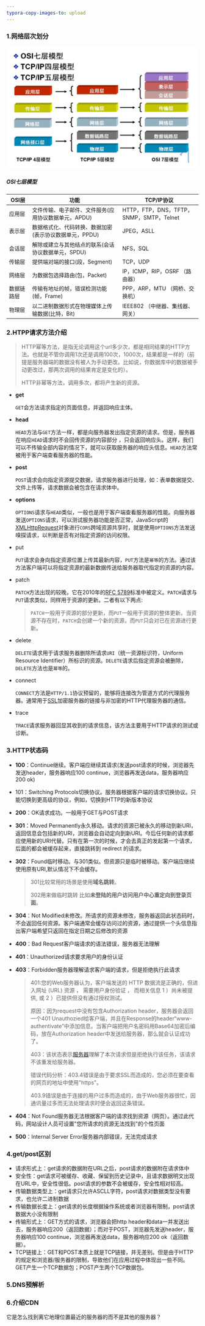 ```yaml
---
typora-copy-images-to: upload
---
```


### 1.网络层次划分

![image-20200625153706947](https://raw.githubusercontent.com/ahaMOMO/autumn-stroke/master/img/20200625153707.png)

##### OSI七层模型

| OSI层      | 功能                                                   | TCP/IP协议                               |
| ---------- | ------------------------------------------------------ | ---------------------------------------- |
| 应用层     | 文件传输、电子邮件、文件服务(应用协议数据单元，APDU)   | HTTP，FTP，DNS，TFTP，SNMP，SMTP，Telnet |
| 表示层     | 数据格式化、代码转换、数据加密(表示协议数据单元，PPDU) | JPEG，ASLL                               |
| 会话层     | 解除或建立与其他结点的联系(会话协议数据单元，SPDU)     | NFS，SQL                                 |
| 传输层     | 提供端对端的接口(段，Segment)                          | TCP，UDP                                 |
| 网络层     | 为数据包选择路由(包，Packet)                           | IP，ICMP，RIP，OSRF   （路由器）         |
| 数据链路层 | 传输有地址的帧，错误检测功能(帧，Frame)                | PPP，ARP，MTU   （网桥、交换机）         |
| 物理层     | 以二进制数据形式在物理媒体上传输数据(比特，Bit)        | IEEE802      （中继器、集线器、网关）    |

### 2.HTPP请求方法介绍

> HTTP幂等方法，是指无论调用这个url多少次，都是相同结果的HTTP方法。也就是不管你调用1次还是调用100次，1000次，结果都是一样的（前提是服务器端的数据没有被人为手动更改。比如说，你数据库中的数据被手动更改过，那两次调用的结果肯定是变化的）。
>
> HTTP非幂等方法，调用多次，都将产生新的资源。

- **get**

  `GET`会方法请求指定的页面信息，并返回响应主体。

- **head**

  `HEAD`方法与`GET`方法一样，都是向服务器发出指定资源的请求。但是，服务器在响应`HEAD`请求时不会回传资源的内容部分 ，只会返回响应头。这样，我们可以不传输全部内容的情况下，就可以获取服务器的响应头信息。`HEAD`方法常被用于客户端查看服务器的性能。

- **post**

  `POST`请求会向指定资源提交数据，请求服务器进行处理，如：表单数据提交、文件上传等，请求数据会被包含在请求体中。

- **options**

  `OPTIONS`请求与`HEAD`类似，一般也是用于客户端查看服务器的性能。向服务器发送`OPTIONS`请求，可以测试服务器功能是否正常，JavaScript的[XMLHttpRequest](http://itbilu.com/javascript/js/VkiXuUcC.html)对象进行`CORS`跨域资源共享时，就是使用`OPTIONS`方法发送嗅探请求，以判断是否有对指定资源的访问权限。

- put

  `PUT`请求会身向指定资源位置上传其最新内容，`PUT`方法是`幂等`的方法。通过该方法客户端可以将指定资源的最新数据传送给服务器取代指定的资源的内容。

- patch

  `PATCH`方法出现的较晚，它在2010年的[RFC 5789](http://tools.ietf.org/html/rfc5789)标准中被定义。`PATCH`请求与`PUT`请求类似，同样用于资源的更新。二者有以下两点:

  > `PATCH`一般用于资源的部分更新，而`PUT`一般用于资源的整体更新。当资源不存在时，`PATCH`会创建一个新的资源，而`PUT`只会对已在资源进行更新。

- delete

  `DELETE`请求用于请求服务器删除所请求`URI`（统一资源标识符，Uniform Resource Identifier）所标识的资源。`DELETE`请求后指定资源会被删除，`DELETE`方法也是`幂等`的。

- connect

  `CONNECT`方法是`HTTP/1.1`协议预留的，能够将连接改为管道方式的代理服务器。通常用于[SSL](http://itbilu.com/other/relate/N16Uaoyp.html)加密服务器的链接与非加密的HTTP代理服务器的通信。

- trace

  `TRACE`请求服务器回显其收到的请求信息，该方法主要用于HTTP请求的测试或诊断。

### 3.HTTP状态码

- **100**：Continue继续。客户端应继续其请求(发送post请求的时候，浏览器先发送header，服务器响应100 	continue，浏览器再发送data，服务器响应200 ok)

- 101：Switching Protocols切换协议。服务器根据客户端的请求切换协议。只能切换到更高级的协议，例如，切换到HTTP的新版本协议

- **200**：OK请求成功。一般用于GET与POST请求

- **301**：Moved Permanently永久移动。请求的资源已被永久的移动到新URI，返回信息会包括新的URI，浏览器会自动定向到新URI。今后任何新的请求都应使用新的URI代替。只有在第一次的时候，才会去真正的发起第一个请求，后面的都会被缓存起来，直接跳转到 redirect 的请求。

- **302**：Found临时移动。与301类似。但资源只是临时被移动。客户端应继续使用原有URI,默认情况下不会缓存。

  > 301比较常用的场景是使用**域名跳转**。
  >
  > 302用来做临时跳转 比如**未登陆的用户访问用户中心重定向到登录页面**。

- **304**：Not Modified未修改。所请求的资源未修改，服务器返回此状态码时，不会返回任何资源。客户端通常会缓存访问过的资源，通过提供一个头信息指出客户端希望只返回在指定日期之后修改的资源

- **400**：Bad Request客户端请求的语法错误，服务器无法理解

- **401**：Unauthorized请求要求用户的身份认证

- **403**：Forbidden服务器理解请求客户端的请求，但是拒绝执行此请求

  >401:您的Web服务器认为，客户端发送的 HTTP 数据流是正确的，但进入网址 (URL) 资源 ， 需要用户身份验证 ， 而相关信息 1 ）尚未被提供, 或 2 ）已提供但没有通过授权测试。
  >
  >原因：因为request中没有包含Authorization header，服务器会返回一个401 Unauthozied给客户端，并且在Response的header“www-authentivate”中添加信息。当客户端把用户名密码用Base64加密后编码，放在Authorization header中发送给服务器，那么就会认证成功了。
  >
  >403：该状态表示[服务器](https://baike.baidu.com/item/服务器)理解了本次请求但是拒绝执行该任务，该请求不该重发给服务器。
  >
  >错误代码分析：403.4错误是由于要求SSL而造成的，您必须在要查看的网页的地址中使用"https"。
  >
  >403.9错误是由于连接的用户过多而造成的，由于Web服务器很忙，因通讯量过多而无法处理请求时便会返回这条错误。

- **404**：Not Found服务器无法根据客户端的请求找到资源（网页）。通过此代码，网站设计人员可设置"您所请求的资源无法找到"的个性页面

- **500**：Internal Server Error服务器内部错误，无法完成请求

### 4.get/post区别

- 请求形式上：get请求的数据附在URL之后，post请求的数据附在请求体中
- 安全性：get请求可被缓存、收藏、保留到历史记录中，且请求数据明文出现在URL中，安全性很低。post请求的参数不会被缓存，安全性相对较高。
- 传输数据类型上：get请求只允许ASCLL字符，post请求对数据类型没有要求，也允许二进制数据
- 传输数据长度上：get请求的长度根据操作系统或者浏览器有限制，post请求数据大小没有限制
- 传输形式上：GET方式的请求，浏览器会把http header和data一并发送出去，服务器响应200（返回数据）；而对于POST，浏览器先发送header，服务器响应100 continue，浏览器再发送data，服务器响应200 ok（返回数据）。
- TCP链接上：GET和POST本质上就是TCP链接，并无差别。但是由于HTTP的规定和浏览器/服务器的限制，导致他们在应用过程中体现出一些不同。GET产生一个TCP数据包；POST产生两个TCP数据包。

### 5.DNS预解析

### 6.介绍CDN

它是怎么找到离它地理位置最近的服务器的而不是其他的服务器？